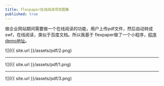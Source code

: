 ```yaml
---
title: flexpaper在线阅读项目图集
published: true
---
```

做企业网站期间需要做一个在线阅读的功能，用户上传pdf文件，然后自动转成swf，在线阅读，类似于百度文档。所以我基于 flexpaper做了一个小程序，[程序demo地址](https://github.com/sunbo/flexpaper)。

![]({{ site.url }}/assets/pdf/2.png)
* * *
![]({{ site.url }}/assets/pdf/1.png)
* * *
![]({{ site.url }}/assets/pdf/3.png)
